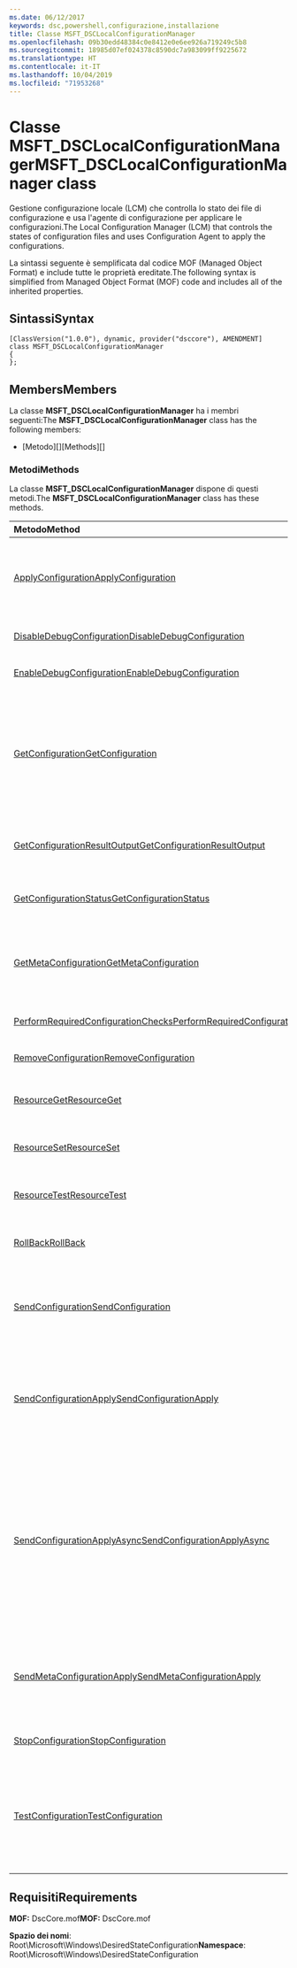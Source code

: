 ```yaml
---
ms.date: 06/12/2017
keywords: dsc,powershell,configurazione,installazione
title: Classe MSFT_DSCLocalConfigurationManager
ms.openlocfilehash: 09b30edd48384c0e8412e0e6ee926a719249c5b8
ms.sourcegitcommit: 18985d07ef024378c8590dc7a983099ff9225672
ms.translationtype: HT
ms.contentlocale: it-IT
ms.lasthandoff: 10/04/2019
ms.locfileid: "71953268"
---
```

# <a name="msft_dsclocalconfigurationmanager-class"></a><span data-ttu-id="e1379-103">Classe MSFT_DSCLocalConfigurationManager</span><span class="sxs-lookup"><span data-stu-id="e1379-103">MSFT_DSCLocalConfigurationManager class</span></span>

<span data-ttu-id="e1379-104">Gestione configurazione locale (LCM) che controlla lo stato dei file di configurazione e usa l'agente di configurazione per applicare le configurazioni.</span><span class="sxs-lookup"><span data-stu-id="e1379-104">The Local Configuration Manager (LCM) that controls the states of configuration files and uses Configuration Agent to apply the configurations.</span></span>

<span data-ttu-id="e1379-105">La sintassi seguente è semplificata dal codice MOF (Managed Object Format) e include tutte le proprietà ereditate.</span><span class="sxs-lookup"><span data-stu-id="e1379-105">The following syntax is simplified from Managed Object Format (MOF) code and includes all of the inherited properties.</span></span>

## <a name="syntax"></a><span data-ttu-id="e1379-106">Sintassi</span><span class="sxs-lookup"><span data-stu-id="e1379-106">Syntax</span></span>

```
[ClassVersion("1.0.0"), dynamic, provider("dsccore"), AMENDMENT]
class MSFT_DSCLocalConfigurationManager
{
};
```

## <a name="members"></a><span data-ttu-id="e1379-107">Members</span><span class="sxs-lookup"><span data-stu-id="e1379-107">Members</span></span>

<span data-ttu-id="e1379-108">La classe **MSFT_DSCLocalConfigurationManager** ha i membri seguenti:</span><span class="sxs-lookup"><span data-stu-id="e1379-108">The **MSFT_DSCLocalConfigurationManager** class has the following members:</span></span>

- <span data-ttu-id="e1379-109">[Metodo][]</span><span class="sxs-lookup"><span data-stu-id="e1379-109">[Methods][]</span></span>

### <a name="methods"></a><span data-ttu-id="e1379-110">Metodi</span><span class="sxs-lookup"><span data-stu-id="e1379-110">Methods</span></span>

<span data-ttu-id="e1379-111">La classe **MSFT_DSCLocalConfigurationManager** dispone di questi metodi.</span><span class="sxs-lookup"><span data-stu-id="e1379-111">The **MSFT_DSCLocalConfigurationManager** class has these methods.</span></span>

|<span data-ttu-id="e1379-112">Metodo</span><span class="sxs-lookup"><span data-stu-id="e1379-112">Method</span></span> |<span data-ttu-id="e1379-113">Description</span><span class="sxs-lookup"><span data-stu-id="e1379-113">Description</span></span> |
|:--- |:---|
| [<span data-ttu-id="e1379-114">ApplyConfiguration</span><span class="sxs-lookup"><span data-stu-id="e1379-114">ApplyConfiguration</span></span>](msft-dsclocalconfigurationmanager-applyconfiguration.md)| <span data-ttu-id="e1379-115">Usa l'agente di configurazione per applicare la configurazione in sospeso.</span><span class="sxs-lookup"><span data-stu-id="e1379-115">Uses the Configuration Agent to apply the configuration that is pending.</span></span>|
| [<span data-ttu-id="e1379-116">DisableDebugConfiguration</span><span class="sxs-lookup"><span data-stu-id="e1379-116">DisableDebugConfiguration</span></span>](msft-dsclocalconfigurationmanager-disabledebugconfiguration.md)| <span data-ttu-id="e1379-117">Disabilita il debug delle risorse DSC.</span><span class="sxs-lookup"><span data-stu-id="e1379-117">Disables DSC resource debugging.</span></span>|
| [<span data-ttu-id="e1379-118">EnableDebugConfiguration</span><span class="sxs-lookup"><span data-stu-id="e1379-118">EnableDebugConfiguration</span></span>](msft-dsclocalconfigurationmanager-enabledebugconfiguration.md)| <span data-ttu-id="e1379-119">Abilita il debug delle risorse DSC.</span><span class="sxs-lookup"><span data-stu-id="e1379-119">Enables DSC resource debugging.</span></span>|
| [<span data-ttu-id="e1379-120">GetConfiguration</span><span class="sxs-lookup"><span data-stu-id="e1379-120">GetConfiguration</span></span>](msft-dsclocalconfigurationmanager-getconfiguration.md)| <span data-ttu-id="e1379-121">Invia il documento di configurazione al nodo gestito e usa il metodo **Get** dell'agente di configurazione per applicare la configurazione.</span><span class="sxs-lookup"><span data-stu-id="e1379-121">Sends the configuration document to the managed node and uses the **Get** method of the Configuration Agent to apply the configuration.</span></span>|
| [<span data-ttu-id="e1379-122">GetConfigurationResultOutput</span><span class="sxs-lookup"><span data-stu-id="e1379-122">GetConfigurationResultOutput</span></span>](msft-dsclocalconfigurationmanager-getconfigurationresultoutput.md)| <span data-ttu-id="e1379-123">Ottiene l'output dell'agente di configurazione relativo a un processo specifico.</span><span class="sxs-lookup"><span data-stu-id="e1379-123">Gets the Configuration Agent output relating to a specific job.</span></span>|
| [<span data-ttu-id="e1379-124">GetConfigurationStatus</span><span class="sxs-lookup"><span data-stu-id="e1379-124">GetConfigurationStatus</span></span>](msft-dsclocalconfigurationmanager-getconfigurationstatus.md)| <span data-ttu-id="e1379-125">Ottenere la cronologia dello stato della configurazione.</span><span class="sxs-lookup"><span data-stu-id="e1379-125">Get the configuration status history.</span></span>|
| [<span data-ttu-id="e1379-126">GetMetaConfiguration</span><span class="sxs-lookup"><span data-stu-id="e1379-126">GetMetaConfiguration</span></span>](msft-dsclocalconfigurationmanager-getmetaconfiguration.md)| <span data-ttu-id="e1379-127">Ottiene le impostazioni di Gestione configurazione locale usate per controllare l'agente di configurazione.</span><span class="sxs-lookup"><span data-stu-id="e1379-127">Gets the LCM settings that are used to control Configuration Agent.</span></span>|
| [<span data-ttu-id="e1379-128">PerformRequiredConfigurationChecks</span><span class="sxs-lookup"><span data-stu-id="e1379-128">PerformRequiredConfigurationChecks</span></span>](msft-dsclocalconfigurationmanager-performrequiredconfigurationchecks.md)| <span data-ttu-id="e1379-129">Avvia una verifica di coerenza.</span><span class="sxs-lookup"><span data-stu-id="e1379-129">Starts the consistency check.</span></span>|
| [<span data-ttu-id="e1379-130">RemoveConfiguration</span><span class="sxs-lookup"><span data-stu-id="e1379-130">RemoveConfiguration</span></span>](msft-dsclocalconfigurationmanager-removeconfiguration.md)| <span data-ttu-id="e1379-131">Rimuove i file di configurazione.</span><span class="sxs-lookup"><span data-stu-id="e1379-131">Removes the configuration files.</span></span>|
| [<span data-ttu-id="e1379-132">ResourceGet</span><span class="sxs-lookup"><span data-stu-id="e1379-132">ResourceGet</span></span>](msft-dsclocalconfigurationmanager-resourceget.md)| <span data-ttu-id="e1379-133">Chiama direttamente il metodo di **Get** di una risorsa DSC.</span><span class="sxs-lookup"><span data-stu-id="e1379-133">Directly calls the **Get** method of a DSC resource.</span></span>|
| [<span data-ttu-id="e1379-134">ResourceSet</span><span class="sxs-lookup"><span data-stu-id="e1379-134">ResourceSet</span></span>](msft-dsclocalconfigurationmanager-resourceset.md)| <span data-ttu-id="e1379-135">Chiama direttamente il metodo di **Set** di una risorsa DSC.</span><span class="sxs-lookup"><span data-stu-id="e1379-135">Directly calls the **Set** method of a DSC resource.</span></span>|
| [<span data-ttu-id="e1379-136">ResourceTest</span><span class="sxs-lookup"><span data-stu-id="e1379-136">ResourceTest</span></span>](msft-dsclocalconfigurationmanager-resourcetest.md)| <span data-ttu-id="e1379-137">Chiama direttamente il metodo di **Test** di una risorsa DSC.</span><span class="sxs-lookup"><span data-stu-id="e1379-137">Directly calls the **Test** method of a DSC resource.</span></span>|
| [<span data-ttu-id="e1379-138">RollBack</span><span class="sxs-lookup"><span data-stu-id="e1379-138">RollBack</span></span>](msft-dsclocalconfigurationmanager-rollback.md)| <span data-ttu-id="e1379-139">Esegue il rollback di una configurazione precedente.</span><span class="sxs-lookup"><span data-stu-id="e1379-139">Rolls back to a previous configuration.</span></span>|
| [<span data-ttu-id="e1379-140">SendConfiguration</span><span class="sxs-lookup"><span data-stu-id="e1379-140">SendConfiguration</span></span>](msft-dsclocalconfigurationmanager-sendconfiguration.md)| <span data-ttu-id="e1379-141">Invia il documento di configurazione al nodo gestito e lo salva come modifica in sospeso.</span><span class="sxs-lookup"><span data-stu-id="e1379-141">Sends the configuration document to the managed node and saves it as a pending change.</span></span>|
| [<span data-ttu-id="e1379-142">SendConfigurationApply</span><span class="sxs-lookup"><span data-stu-id="e1379-142">SendConfigurationApply</span></span>](msft-dsclocalconfigurationmanager-sendconfigurationapply.md)| <span data-ttu-id="e1379-143">Invia il documento di configurazione al nodo gestito e usa l'agente di configurazione per applicare la configurazione.</span><span class="sxs-lookup"><span data-stu-id="e1379-143">Sends the configuration document to the managed node and uses the Configuration Agent to apply the configuration.</span></span>|
| [<span data-ttu-id="e1379-144">SendConfigurationApplyAsync</span><span class="sxs-lookup"><span data-stu-id="e1379-144">SendConfigurationApplyAsync</span></span>](msft-dsclocalconfigurationmanager-sendconfigurationapplyasync.md)| <span data-ttu-id="e1379-145">Inviare il documento di configurazione per il nodo gestito e iniziare a usare l'agente di configurazione per applicare la configurazione.</span><span class="sxs-lookup"><span data-stu-id="e1379-145">Send the configuration document to the managed node and start using the Configuration Agent to apply the configuration.</span></span> <span data-ttu-id="e1379-146">Usare GetConfigurationResultOutput per recuperare l'output dei risultati.</span><span class="sxs-lookup"><span data-stu-id="e1379-146">Use GetConfigurationResultOutput to retrieve result output.</span></span>|
| [<span data-ttu-id="e1379-147">SendMetaConfigurationApply</span><span class="sxs-lookup"><span data-stu-id="e1379-147">SendMetaConfigurationApply</span></span>](msft-dsclocalconfigurationmanager-sendmetaconfigurationapply.md)| <span data-ttu-id="e1379-148">Configura le impostazioni di Gestione configurazione locale usate per controllare l'agente di configurazione.</span><span class="sxs-lookup"><span data-stu-id="e1379-148">Sets the LCM settings that are used to control the Configuration Agent.</span></span>|
| [<span data-ttu-id="e1379-149">StopConfiguration</span><span class="sxs-lookup"><span data-stu-id="e1379-149">StopConfiguration</span></span>](msft-dsclocalconfigurationmanager-stopconfiguration.md)| <span data-ttu-id="e1379-150">Arresta la configurazione in corso.</span><span class="sxs-lookup"><span data-stu-id="e1379-150">Stops the configuration that is in progress.</span></span>|
| [<span data-ttu-id="e1379-151">TestConfiguration</span><span class="sxs-lookup"><span data-stu-id="e1379-151">TestConfiguration</span></span>](msft-dsclocalconfigurationmanager-testconfiguration.md)| <span data-ttu-id="e1379-152">Consente di inviare il documento di configurazione al nodo gestito e verificare la configurazione corrente sulla base del documento.</span><span class="sxs-lookup"><span data-stu-id="e1379-152">Sends the configuration document to the managed node and verifies the current configuration against the document.</span></span>|

## <a name="requirements"></a><span data-ttu-id="e1379-153">Requisiti</span><span class="sxs-lookup"><span data-stu-id="e1379-153">Requirements</span></span>

<span data-ttu-id="e1379-154">**MOF:** DscCore.mof</span><span class="sxs-lookup"><span data-stu-id="e1379-154">**MOF:** DscCore.mof</span></span>

<span data-ttu-id="e1379-155">**Spazio dei nomi**: Root\Microsoft\Windows\DesiredStateConfiguration</span><span class="sxs-lookup"><span data-stu-id="e1379-155">**Namespace**: Root\Microsoft\Windows\DesiredStateConfiguration</span></span>
